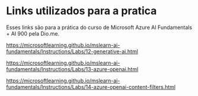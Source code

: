 # Links utilizados para a pratica

Esses links são para a prática do curso de Microsoft Azure AI Fundamentals + AI 900 pela Dio.me.

https://microsoftlearning.github.io/mslearn-ai-fundamentals/Instructions/Labs/12-generative-ai.html

https://microsoftlearning.github.io/mslearn-ai-fundamentals/Instructions/Labs/13-azure-openai.html

https://microsoftlearning.github.io/mslearn-ai-fundamentals/Instructions/Labs/14-azure-openai-content-filters.html

